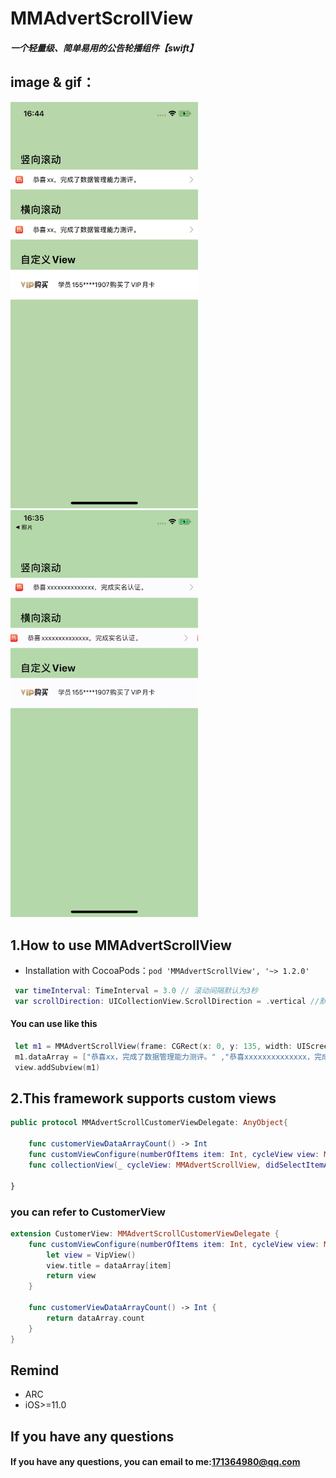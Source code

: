 # MMAdvertScrollView
##### 一个轻量级、简单易用的公告轮播组件【swift】
## image & gif：

<p float="left">
<img src="https://github.com/CoderHuiYu/MMAdvertScrollView/blob/main/example/example.jpeg" width = "300">
<img src="https://github.com/CoderHuiYu/MMAdvertScrollView/blob/main/example/example.gif" width = "300">
<p />

## 1.How to use MMAdvertScrollView
* Installation with CocoaPods：`pod 'MMAdvertScrollView', '~> 1.2.0'`

```swift
 var timeInterval: TimeInterval = 3.0 // 滚动间隔默认为3秒
 var scrollDirection: UICollectionView.ScrollDirection = .vertical //默认滚动方向为竖向
```
#### You can use like this
``` swift
 let m1 = MMAdvertScrollView(frame: CGRect(x: 0, y: 135, width: UIScreen.main.bounds.width, height: 40))
 m1.dataArray = ["恭喜xx，完成了数据管理能力测评。" ,"恭喜xxxxxxxxxxxxxx，完成实名认证。"]
 view.addSubview(m1)
```
## 2.This framework supports custom views
```swift
public protocol MMAdvertScrollCustomerViewDelegate: AnyObject{

    func customerViewDataArrayCount() -> Int
    func customViewConfigure(numberOfItems item: Int, cycleView view: MMAdvertScrollView) -> UIView
    func collectionView(_ cycleView: MMAdvertScrollView, didSelectItemAt indexItem: Int) 
    
}
```
### you can refer to CustomerView 
``` swift
extension CustomerView: MMAdvertScrollCustomerViewDelegate {
    func customViewConfigure(numberOfItems item: Int, cycleView view: MMAdvertScrollView) -> UIView {
        let view = VipView()
        view.title = dataArray[item]
        return view
    }

    func customerViewDataArrayCount() -> Int {
        return dataArray.count
    }
}
```

## Remind
* ARC
* iOS>=11.0

## If you have any questions 
#### If you have any questions, you can email to me:171364980@qq.com 

